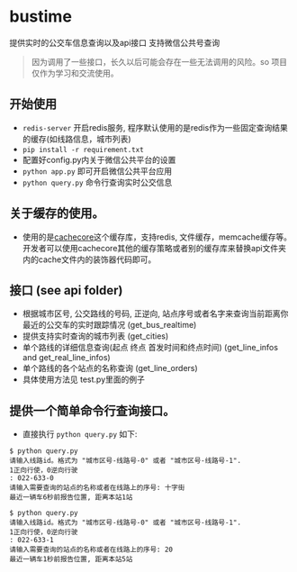 # bustime
提供实时的公交车信息查询以及api接口 支持微信公共号查询
>  因为调用了一些接口，长久以后可能会存在一些无法调用的风险。so 项目仅作为学习和交流使用。

## 开始使用
- `redis-server` 开启redis服务, 程序默认使用的是redis作为一些固定查询结果的缓存(如线路信息，城市列表)
- `pip install -r requirement.txt`
- 配置好config.py内关于微信公共平台的设置
- `python app.py` 即可开启微信公共平台应用
- `python query.py` 命令行查询实时公交信息

## 关于缓存的使用。
- 使用的是[cachecore](https://github.com/core/cachecore)这个缓存库，支持redis, 文件缓存，memcache缓存等。开发者可以使用cachecore其他的缓存策略或者别的缓存库来替换api文件夹内的cache文件内的装饰器代码即可。

## 接口 (see api folder)
- 根据城市区号, 公交路线的号码, 正逆向, 站点序号或者名字来查询当前距离你最近的公交车的实时跟踪情况 (get_bus_realtime)
- 提供支持实时查询的城市列表 (get_cities)
- 单个路线的详细信息查询(起点 终点 首发时间和终点时间) (get_line_infos and get_real_line_infos)
- 单个路线的各个站点的名称查询 (get_line_orders)
- 具体使用方法见 test.py里面的例子

## 提供一个简单命令行查询接口。
- 直接执行 `python query.py` 如下:
```shell
$ python query.py
请输入线路id。格式为 "城市区号-线路号-0" 或者 "城市区号-线路号-1".
1正向行使，0逆向行驶
: 022-633-0
请输入需要查询的站点的名称或者在线路上的序号: 十字街
最近一辆车6秒前报告位置, 距离本站1站

$ python query.py
请输入线路id。格式为 "城市区号-线路号-0" 或者 "城市区号-线路号-1".
1正向行使，0逆向行驶
: 022-633-1
请输入需要查询的站点的名称或者在线路上的序号: 20
最近一辆车1秒前报告位置, 距离本站5站

```
